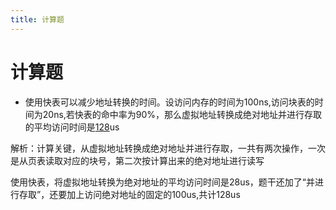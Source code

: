 ```yaml
---
title: 计算题
---
```


# 计算题

- 使用快表可以减少地址转换的时间。设访问内存的时间为100ns,访问块表的时间为20ns,若快表的命中率为90%，那么虚拟地址转换成绝对地址并进行存取的平均访问时间是<u>128</u>us

解析：计算关键，从虚拟地址转换成绝对地址并进行存取，一共有两次操作，一次是从页表读取对应的块号，第二次按计算出来的绝对地址进行读写

使用快表，将虚拟地址转换为绝对地址的平均访问时间是28us，题干还加了“并进行存取”，还要加上访问绝对地址的固定的100us,共计128us


